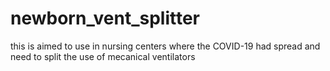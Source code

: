 # newborn_vent_splitter
this is aimed to use in nursing centers where the COVID-19 had spread and need to split the use of mecanical ventilators
